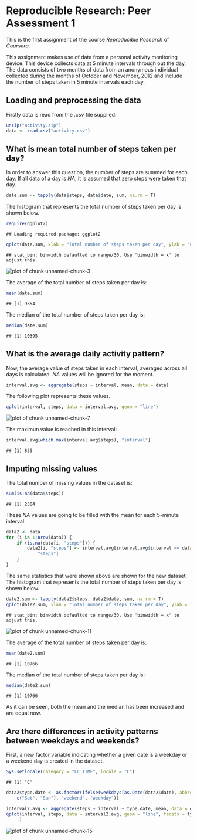 # Reproducible Research: Peer Assessment 1
This is the first assignment of the course *Reproducible Research* of *Coursera*.

This assignment makes use of data from a personal activity monitoring device. This device collects data at 5 minute intervals through out the day. The data consists of two months of data from an anonymous individual collected during the months of October and November, 2012 and include the number of steps taken in 5 minute intervals each day.

## Loading and preprocessing the data
Firstly data is read from the .csv file supplied.

```r
unzip("activity.zip")
data <- read.csv("activity.csv")
```


## What is mean total number of steps taken per day?
In order to answer this question, the number of steps are summed for each day. If all data of a day is *NA*, it is assumed that zero steps were taken that day. 

```r
date.sum <- tapply(data$steps, data$date, sum, na.rm = T)
```


The histogram that represents the total number of steps taken per day is shown below.

```r
require(ggplot2)
```

```
## Loading required package: ggplot2
```

```r
qplot(date.sum, xlab = "Total number of steps taken per day", ylab = "Frequency")
```

```
## stat_bin: binwidth defaulted to range/30. Use 'binwidth = x' to adjust this.
```

![plot of chunk unnamed-chunk-3](figure/unnamed-chunk-3.png) 


The average of the total number of steps taken per day is:

```r
mean(date.sum)
```

```
## [1] 9354
```

The median of the total number of steps taken per day is:

```r
median(date.sum)
```

```
## [1] 10395
```


## What is the average daily activity pattern?
Now, the average value of steps taken in each interval, averaged across all days is calculated. *NA* values will be ignored for the moment.

```r
interval.avg <- aggregate(steps ~ interval, mean, data = data)
```


The following plot represents these values.


```r
qplot(interval, steps, data = interval.avg, geom = "line")
```

![plot of chunk unnamed-chunk-7](figure/unnamed-chunk-7.png) 


The maximun value is reached in this interval:

```r
interval.avg[which.max(interval.avg$steps), "interval"]
```

```
## [1] 835
```



## Imputing missing values
The total number of missing values in the dataset is:

```r
sum(is.na(data$steps))
```

```
## [1] 2304
```


These *NA* values are going to be filled with the mean for each 5-minute interval.

```r
data2 <- data
for (i in 1:nrow(data)) {
    if (is.na(data[i, "steps"])) {
        data2[i, "steps"] <- interval.avg[interval.avg$interval == data[i, "interval"], 
            "steps"]
    }
}
```


The same statistics that were shown above are shown for the new dataset. 
The histogram that represents the total number of steps taken per day is shown below.

```r
date2.sum <- tapply(data2$steps, data2$date, sum, na.rm = T)
qplot(date2.sum, xlab = "Total number of steps taken per day", ylab = "Frequency")
```

```
## stat_bin: binwidth defaulted to range/30. Use 'binwidth = x' to adjust this.
```

![plot of chunk unnamed-chunk-11](figure/unnamed-chunk-11.png) 


The average of the total number of steps taken per day is:

```r
mean(date2.sum)
```

```
## [1] 10766
```

The median of the total number of steps taken per day is:

```r
median(date2.sum)
```

```
## [1] 10766
```


As it can be seen, both the mean and the median has been increased and are equal now.

## Are there differences in activity patterns between weekdays and weekends?
First, a new factor variable indicating whether a given date is a weekday or a weekend day is created in the dataset.

```r
Sys.setlocale(category = "LC_TIME", locale = "C")
```

```
## [1] "C"
```

```r
data2$type.date <- as.factor(ifelse(weekdays(as.Date(data2$date), abbreviate = T) %in% 
    c("Sat", "Sun"), "weekend", "weekday"))
```



```r
interval2.avg <- aggregate(steps ~ interval + type.date, mean, data = data2)
qplot(interval, steps, data = interval2.avg, geom = "line", facets = type.date ~ 
    .)
```

![plot of chunk unnamed-chunk-15](figure/unnamed-chunk-15.png) 

